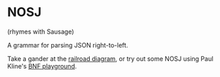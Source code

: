 # NOSJ
(rhymes with Sausage)

A grammar for parsing JSON right-to-left.

Take a gander at the [railroad diagram](https://mikesamuel.github.io/nosj/),
or try out some NOSJ using Paul Kline's [BNF playground][playground].

[playground]: https://bnfplayground.pauliankline.com/?bnf=%2F*%20For%20use%20with%20https%3A%2F%2Fbnfplayground.pauliankline.com%2F%20*%2F%0A%3CNOSJ%3E%20%3A%3A%3D%20%3CS%3E%20%3CValue%3E%20%3CS%3E%0A%3CValue%3E%20%3A%3A%3D%20%3CString%3E%20%7C%20%3CBoolean%3E%20%7C%20%3CNumber%3E%20%7C%20%3CNull%3E%20%7C%20%3CObject%3E%20%7C%20%3CArray%3E%0A%3CArray%3E%20%3A%3A%3D%20%22%5D%22%20%3CS%3E%20%28%3CElements%3E%20%3CS%3E%29%3F%20%22%5B%22%0A%3CElements%3E%20%3A%3A%3D%20%3CValue%3E%20%28%3CS%3E%20%22%2C%22%20%3CS%3E%20%3CValue%3E%29*%0A%3CS%3E%20%3A%3A%3D%20%28%22%5Ct%22%20%7C%20%22%5Cn%22%20%7C%20%22%5Cr%22%20%7C%20%22%20%22%29*%0A%3CBoolean%3E%20%3A%3A%3D%20%22eslaf%22%20%7C%20%22eurt%22%0A%3CNull%3E%20%3A%3A%3D%20%22llun%22%0A%3CNumber%3E%20%3A%3A%3D%20%28%3CExponent%3E%20%28%22e%22%20%7C%20%22E%22%29%29%3F%20%28%3CFraction%3E%20%22.%22%20%3CInt%3E%3F%20%7C%20%22.%22%3F%20%3CInt%3E%29%20%22-%22%3F%0A%3CExponent%3E%20%3A%3A%3D%20%3CSignedInt%3E%0A%3CSignedInt%3E%20%3A%3A%3D%20%3CInt%3E%20%3CSign%3E%3F%0A%3CSign%3E%20%3A%3A%3D%20%28%22%2B%22%20%7C%20%22-%22%29%3F%0A%3CFraction%3E%20%3A%3A%3D%20%5B0-9%5D%2B%0A%3CInt%3E%20%3A%3A%3D%20%220%22%20%7C%20%28%220%22*%20%5B1-9%5D%29%2B%0A%3CObject%3E%20%3A%3A%3D%20%22%7D%22%20%3CS%3E%20%28%3CMembers%3E%20%3CS%3E%29%3F%20%22%7B%22%0A%3CMembers%3E%20%3A%3A%3D%20%3CMember%3E%20%28%3CS%3E%20%22%2C%22%20%3CS%3E%20%3CMember%3E%29*%0A%3CMember%3E%20%3A%3A%3D%20%3CValue%3E%20%3CS%3E%20%22%3A%22%20%3CS%3E%20%3CString%3E%0A%3CString%3E%20%3A%3A%3D%20%22%5C%22%22%20%3CStringChar%3E*%20%22%5C%22%22%0A%3CStringChar%3E%20%3A%3A%3D%20%3CEsc%3E%20%7C%20%3CUEsc%3E%20%7C%20%3CSimpleChar%3E%0A%3CEsc%3E%20%3A%3A%3D%20%28%22%5C%22%22%20%7C%20%22%5C%5C%22%20%7C%20%22b%22%20%7C%20%22t%22%20%7C%20%22f%22%20%7C%20%22n%22%20%7C%20%22r%22%29%20%22%5C%5C%22%0A%3CUEsc%3E%20%3A%3A%3D%20%3CHexDigit%3E%20%3CHexDigit%3E%20%3CHexDigit%3E%20%3CHexDigit%3E%20%22u%22%20%22%5C%5C%22%0A%3CSimpleChar%3E%20%3A%3A%3D%20%22%5Cn%22%20%7C%20%22%20%22%20%7C%20%22!%22%20%7C%20%22%23%22%20%7C%20%22%24%22%20%7C%20%22%25%22%20%7C%20%22%26%22%20%7C%20%22%27%22%20%7C%20%22%28%22%20%7C%20%22%29%22%20%7C%20%22*%22%20%7C%20%22%2B%22%20%7C%20%22%2C%22%20%7C%20%22-%22%20%7C%20%22.%22%20%7C%20%22%2F%22%20%7C%20%220%22%20%7C%20%221%22%20%7C%20%222%22%20%7C%20%223%22%20%7C%20%224%22%20%7C%20%225%22%20%7C%20%226%22%20%7C%20%227%22%20%7C%20%228%22%20%7C%20%229%22%20%7C%20%22%3A%22%20%7C%20%22%3B%22%20%7C%20%22%3C%22%20%7C%20%22%3D%22%20%7C%20%22%3E%22%20%7C%20%22%3F%22%20%7C%20%22%40%22%20%7C%20%22A%22%20%7C%20%22B%22%20%7C%20%22C%22%20%7C%20%22D%22%20%7C%20%22E%22%20%7C%20%22F%22%20%7C%20%22G%22%20%7C%20%22H%22%20%7C%20%22I%22%20%7C%20%22J%22%20%7C%20%22K%22%20%7C%20%22L%22%20%7C%20%22M%22%20%7C%20%22N%22%20%7C%20%22O%22%20%7C%20%22P%22%20%7C%20%22Q%22%20%7C%20%22R%22%20%7C%20%22S%22%20%7C%20%22T%22%20%7C%20%22U%22%20%7C%20%22V%22%20%7C%20%22W%22%20%7C%20%22X%22%20%7C%20%22Y%22%20%7C%20%22Z%22%20%7C%20%22%5B%22%20%7C%20%22%5D%22%20%7C%20%22%5E%22%20%7C%20%22_%22%20%7C%20%22%60%22%20%7C%20%22a%22%20%7C%20%22b%22%20%7C%20%22c%22%20%7C%20%22d%22%20%7C%20%22e%22%20%7C%20%22f%22%20%7C%20%22g%22%20%7C%20%22h%22%20%7C%20%22i%22%20%7C%20%22j%22%20%7C%20%22k%22%20%7C%20%22l%22%20%7C%20%22m%22%20%7C%20%22n%22%20%7C%20%22o%22%20%7C%20%22p%22%20%7C%20%22q%22%20%7C%20%22r%22%20%7C%20%22s%22%20%7C%20%22t%22%20%7C%20%22u%22%20%7C%20%22v%22%20%7C%20%22w%22%20%7C%20%22x%22%20%7C%20%22y%22%20%7C%20%22z%22%20%7C%20%22%7B%22%20%7C%20%22%7C%22%20%7C%20%22%7D%22%20%7C%20%22~%22%0A%3CHexDigit%3E%20%3A%3A%3D%20%5B0-9%5D%20%7C%20%22A%22%20%7C%20%22B%22%20%7C%20%22C%22%20%7C%20%22D%22%20%7C%20%22E%22%20%7C%20%22F%22%20%7C%20%22a%22%20%7C%20%22b%22%20%7C%20%22c%22%20%7C%20%22d%22%20%7C%20%22e%22%20%7C%20%22f%22%0A&name=
